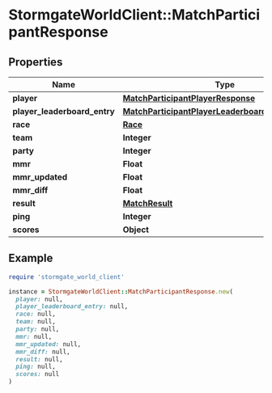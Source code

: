# StormgateWorldClient::MatchParticipantResponse

## Properties

| Name | Type | Description | Notes |
| ---- | ---- | ----------- | ----- |
| **player** | [**MatchParticipantPlayerResponse**](MatchParticipantPlayerResponse.md) |  | [optional] |
| **player_leaderboard_entry** | [**MatchParticipantPlayerLeaderboardEntryResponse**](MatchParticipantPlayerLeaderboardEntryResponse.md) |  | [optional] |
| **race** | [**Race**](Race.md) |  |  |
| **team** | **Integer** |  |  |
| **party** | **Integer** |  |  |
| **mmr** | **Float** |  |  |
| **mmr_updated** | **Float** |  | [optional] |
| **mmr_diff** | **Float** |  | [optional] |
| **result** | [**MatchResult**](MatchResult.md) |  | [optional] |
| **ping** | **Integer** |  | [optional] |
| **scores** | **Object** |  | [optional] |

## Example

```ruby
require 'stormgate_world_client'

instance = StormgateWorldClient::MatchParticipantResponse.new(
  player: null,
  player_leaderboard_entry: null,
  race: null,
  team: null,
  party: null,
  mmr: null,
  mmr_updated: null,
  mmr_diff: null,
  result: null,
  ping: null,
  scores: null
)
```

